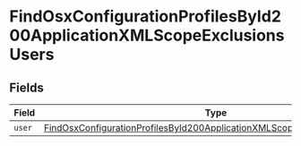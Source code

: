 # FindOsxConfigurationProfilesById200ApplicationXMLScopeExclusionsUsers


## Fields

| Field                                                                                                                                                                             | Type                                                                                                                                                                              | Required                                                                                                                                                                          | Description                                                                                                                                                                       |
| --------------------------------------------------------------------------------------------------------------------------------------------------------------------------------- | --------------------------------------------------------------------------------------------------------------------------------------------------------------------------------- | --------------------------------------------------------------------------------------------------------------------------------------------------------------------------------- | --------------------------------------------------------------------------------------------------------------------------------------------------------------------------------- |
| `user`                                                                                                                                                                            | [FindOsxConfigurationProfilesById200ApplicationXMLScopeExclusionsUsersUser](../../models/operations/findosxconfigurationprofilesbyid200applicationxmlscopeexclusionsusersuser.md) | :heavy_minus_sign:                                                                                                                                                                | N/A                                                                                                                                                                               |